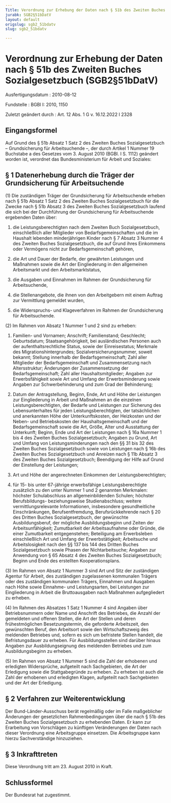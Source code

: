 ```yaml
---
Title: Verordnung zur Erhebung der Daten nach § 51b des Zweiten Buches Sozialgesetzbuch
jurabk: SGB2§51bDatV
layout: default
origslug: sgb2_51bdatv
slug: sgb2_51bdatv

---
```


# Verordnung zur Erhebung der Daten nach § 51b des Zweiten Buches Sozialgesetzbuch (SGB2§51bDatV)

Ausfertigungsdatum
:   2010-08-12

Fundstelle
:   BGBl I: 2010, 1150

Zuletzt geändert durch
:   Art. 12 Abs. 1 G v. 16.12.2022 I 2328


## Eingangsformel

Auf Grund des § 51b Absatz 1 Satz 2 des Zweiten Buches
Sozialgesetzbuch – Grundsicherung für Arbeitsuchende –, der durch
Artikel 1 Nummer 19 Buchstabe a des Gesetzes vom 3. August 2010 (BGBl.
I S. 1112) geändert worden ist, verordnet das Bundesministerium für
Arbeit und Soziales:


## § 1 Datenerhebung durch die Träger der Grundsicherung für Arbeitsuchende

(1) Die zuständigen Träger der Grundsicherung für Arbeitsuchende
erheben nach § 51b Absatz 1 Satz 2 des Zweiten Buches Sozialgesetzbuch
für die Zwecke nach § 51b Absatz 3 des Zweiten Buches Sozialgesetzbuch
laufend die sich bei der Durchführung der Grundsicherung für
Arbeitsuchende ergebenden Daten über:

1.  die Leistungsberechtigten nach dem Zweiten Buch Sozialgesetzbuch,
    einschließlich aller Mitglieder von Bedarfsgemeinschaften und die im
    Haushalt lebenden minderjährigen Kinder nach § 7 Absatz 3 Nummer 4 des
    Zweiten Buches Sozialgesetzbuch, die auf Grund ihres Einkommens oder
    Vermögens nicht zur Bedarfsgemeinschaft gehören,


2.  die Art und Dauer der Bedarfe, der gewährten Leistungen und Maßnahmen
    sowie die Art der Eingliederung in den allgemeinen Arbeitsmarkt und
    den Arbeitsmarktstatus,


3.  die Ausgaben und Einnahmen im Rahmen der Grundsicherung für
    Arbeitsuchende,


4.  die Stellenangebote, die ihnen von den Arbeitgebern mit einem Auftrag
    zur Vermittlung gemeldet wurden,


5.  die Widerspruchs- und Klageverfahren im Rahmen der Grundsicherung für
    Arbeitsuchende.




(2) Im Rahmen von Absatz 1 Nummer 1 und 2 sind zu erheben:

1.  Familien- und Vornamen; Anschrift; Familienstand; Geschlecht;
    Geburtsdatum; Staatsangehörigkeit, bei ausländischen Personen auch der
    aufenthaltsrechtliche Status, sowie der Einreisestatus; Merkmale des
    Migrationshintergrundes; Sozialversicherungsnummer, soweit bekannt;
    Stellung innerhalb der Bedarfsgemeinschaft; Zahl aller Mitglieder der
    Bedarfsgemeinschaft und Zusammensetzung nach Altersstruktur;
    Änderungen der Zusammensetzung der Bedarfsgemeinschaft; Zahl aller
    Haushaltsmitglieder; Angaben zur Erwerbsfähigkeit sowie Art und Umfang
    der Erwerbsminderung sowie Angaben zur Schwerbehinderung und zum Grad
    der Behinderung;


2.  Datum der Antragstellung, Beginn, Ende, Art und Höhe der Leistungen
    zur Eingliederung in Arbeit und Maßnahmen an die einzelnen
    Leistungsberechtigten, der Bedarfe und Leistungen zur Sicherung des
    Lebensunterhaltes für jeden Leistungsberechtigten, der tatsächlichen
    und anerkannten Höhe der Unterkunftskosten, der Heizkosten und der
    Neben- und Betriebskosten der Haushaltsgemeinschaft und der
    Bedarfsgemeinschaft sowie die Art, Größe, Alter und Ausstattung der
    Unterkunft; Beginn, Ende und Art der Leistungen nach § 16a Nummer 1
    bis 4 des Zweiten Buches Sozialgesetzbuch; Angaben zu Grund, Art und
    Umfang von Leistungsminderungen nach den §§ 31 bis 32 des Zweiten
    Buches Sozialgesetzbuch sowie von Leistungen nach § 16b des Zweiten
    Buches Sozialgesetzbuch und Anreizen nach § 11b Absatz 3 des Zweiten
    Buches Sozialgesetzbuch; Beendigung der Hilfe auf Grund der
    Einstellung der Leistungen;


3.  Art und Höhe der angerechneten Einkommen der Leistungsberechtigten;


4.  für 15- bis unter 67-jährige erwerbsfähige Leistungsberechtigte
    zusätzlich zu den unter Nummer 1 und 2 genannten Merkmalen: höchster
    Schulabschluss an allgemeinbildenden Schulen; höchster Berufsbildungs-
    beziehungsweise Studienabschluss; weitere vermittlungsrelevante
    Informationen, insbesondere gesundheitliche Einschränkungen,
    Berufsentfremdung, Berufsrückkehrende nach § 20 des Dritten Buches
    Sozialgesetzbuch, der gewünschte Ausbildungsberuf, der mögliche
    Ausbildungsbeginn und Zeiten der Arbeitsunfähigkeit; Zumutbarkeit der
    Arbeitsaufnahme oder Gründe, die einer Zumutbarkeit entgegenstehen;
    Beteiligung am Erwerbsleben einschließlich Art und Umfang der
    Erwerbstätigkeit; Arbeitsuche und Arbeitslosigkeit nach den §§ 137 bis
    144 des Dritten Buches Sozialgesetzbuch sowie Phasen der
    Nichtarbeitsuche; Angaben zur Anwendung von § 65 Absatz 4 des Zweiten
    Buches Sozialgesetzbuch; Beginn und Ende des erstellten
    Kooperationsplans.




(3) Im Rahmen von Absatz 1 Nummer 3 sind Art und Sitz der zuständigen
Agentur für Arbeit, des zuständigen zugelassenen kommunalen Trägers
oder des zuständigen kommunalen Trägers, Einnahmen und Ausgaben nach
Höhe sowie Einnahme- und Leistungsarten, bei Leistungen zur
Eingliederung in Arbeit die Bruttoausgaben nach Maßnahmen
aufgegliedert zu erheben.

(4) Im Rahmen des Absatzes 1 Satz 1 Nummer 4 sind Angaben über
Betriebsnummern oder Name und Anschrift des Betriebes, die Anzahl der
gemeldeten und offenen Stellen, die Art der Stellen und deren
frühestmöglichen Besetzungstermin, die geforderte Arbeitszeit, den
gewünschten Beruf, den Arbeitsort sowie den Wirtschaftszweig des
meldenden Betriebes und, sofern es sich um befristete Stellen handelt,
die Befristungsdauer zu erheben. Für Ausbildungsstellen sind darüber
hinaus Angaben zur Ausbildungseignung des meldenden Betriebes und zum
Ausbildungsbeginn zu erheben.

(5) Im Rahmen von Absatz 1 Nummer 5 sind die Zahl der erhobenen und
erledigten Widersprüche, aufgeteilt nach Sachgebieten, die Art der
Erledigung sowie die Stattgabegründe zu erheben. Zu erheben ist auch
die Zahl der erhobenen und erledigten Klagen, aufgeteilt nach
Sachgebieten und der Art der Erledigung.


## § 2 Verfahren zur Weiterentwicklung

Der Bund-Länder-Ausschuss berät regelmäßig oder im Falle maßgeblicher
Änderungen der gesetzlichen Rahmenbedingungen über die nach § 51b des
Zweiten Buches Sozialgesetzbuch zu erhebenden Daten. Er kann zur
Erarbeitung von Vorschlägen zu künftigen Veränderungen der Daten nach
dieser Verordnung eine Arbeitsgruppe einsetzen. Die Arbeitsgruppe kann
hierzu Sachverständige hinzuziehen.


## § 3 Inkrafttreten

Diese Verordnung tritt am 23. August 2010 in Kraft.


## Schlussformel

Der Bundesrat hat zugestimmt.

